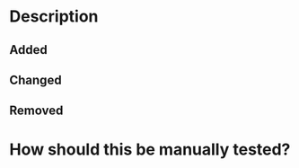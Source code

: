 # Description
<!-- Summarize your PR here. Think "what, why, how." Bonus points for including an estimate of how long this PR will take to read, review, and test. -->

## Added
<!-- What features, code, or content did you add in this PR, if any? For this section as well as the Changed/Removed sections, use bullet points to stay concise. Remove any sections that you leave empty. -->

## Changed
<!-- Did you make any changes to existing functionality? -->

## Removed
<!-- Are you removing any functionality as part of this PR? -->

# How should this be manually tested?
<!-- Write concise (ideally numbered) steps that reviewers can take to validate this PR. Include any necessary setup and teardown. -->
